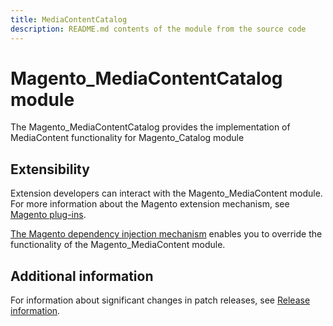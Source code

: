 ```yaml
---
title: MediaContentCatalog
description: README.md contents of the module from the source code
---
```


# Magento_MediaContentCatalog module

The Magento_MediaContentCatalog provides the implementation of MediaContent functionality for Magento_Catalog module

## Extensibility

Extension developers can interact with the Magento_MediaContent module. For more information about the Magento extension mechanism, see [Magento plug-ins](https://developer.adobe.com/commerce/php/development/components/plugins/).

[The Magento dependency injection mechanism](https://developer.adobe.com/commerce/php/development/components/dependency-injection/) enables you to override the functionality of the Magento_MediaContent module.

## Additional information

For information about significant changes in patch releases, see [Release information](https://experienceleague.adobe.com/docs/commerce-operations/release/notes/overview.html).
